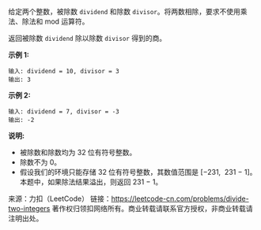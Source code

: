 给定两个整数，被除数 ```dividend``` 和除数 ```divisor```。将两数相除，要求不使用乘法、除法和 mod 运算符。

返回被除数 ```dividend``` 除以除数 ```divisor``` 得到的商。

**示例 1:**
```
输入: dividend = 10, divisor = 3
输出: 3
```
**示例 2:**
```
输入: dividend = 7, divisor = -3
输出: -2
```
**说明:**

* 被除数和除数均为 32 位有符号整数。
* 除数不为 0。
* 假设我们的环境只能存储 32 位有符号整数，其数值范围是 [−231,  231 − 1]。本题中，如果除法结果溢出，则返回 231 − 1。

来源：力扣（LeetCode）
链接：https://leetcode-cn.com/problems/divide-two-integers
著作权归领扣网络所有。商业转载请联系官方授权，非商业转载请注明出处。
